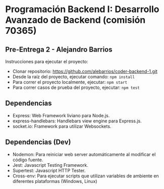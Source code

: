 # Programación Backend I: Desarrollo Avanzado de Backend (comisión 70365)

## Pre-Entrega 2 - Alejandro Barrios
Instrucciones para ejecutar el proyecto:
* Clonar repositorio: https://github.com/alebarrios/coder-backend-1.git
* Desde la raíz del proyecto, ejecutar comando: ```npm install```
* Para correr el proyecto localmente, ejecutar: ```npm start```
* Para correr casos de prueba del proyecto, ejecutar: ```npm test```

## Dependencias
* Express: Web Framework liviano para Node.js.
* express-handlebars: Handlebars view engine para Express.js.
* socket.io: Framework para utilizar Websockets.

## Dependencias (Dev)
* Nodemon: Para reiniciar web server automáticamente al modificar el código fuente.
* Jest: Javascript Testing Framework.
* Supertest: Javascript HTTP Tester.
* Cross-env: Para ejecutar scripts que utilizan variables de ambiente en diferentes plataformas (Windows, Linux)